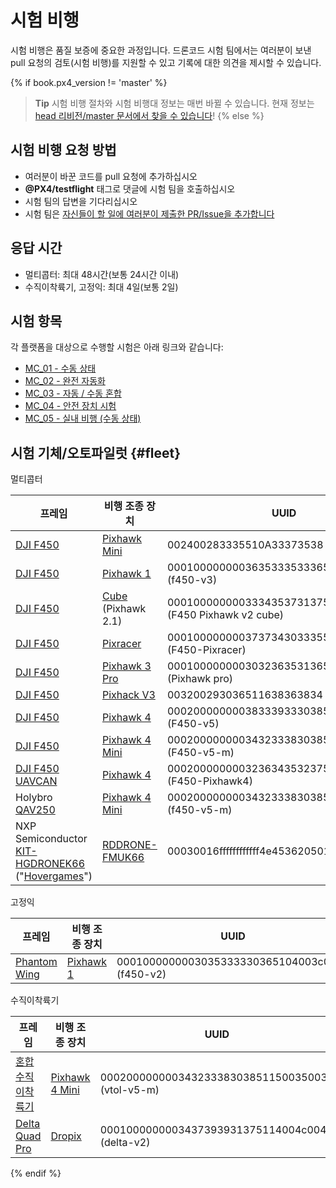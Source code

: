 # 시험 비행

시험 비행은 품질 보증에 중요한 과정입니다. 드론코드 시험 팀에서는 여러분이 보낸 pull 요청의 검토(시험 비행)를 지원할 수 있고 기록에 대한 의견을 제시할 수 있습니다.

{% if book.px4_version != 'master' %}

> **Tip** 시험 비행 절차와 시험 비행대 정보는 매번 바뀔 수 있습니다. 현재 정보는 [head 리비전/master 문서에서 찾을 수 있습니다](https://dev.px4.io/master/en/test_and_ci/test_flights.html)! {% else %} <!-- START: details below displayed only in master -->

## 시험 비행 요청 방법

* 여러분이 바꾼 코드를 pull 요청에 추가하십시오
* **@PX4/testflight** 태그로 댓글에 시험 팀을 호출하십시오 
* 시험 팀의 답변을 기다리십시오
* 시험 팀은 [자신들이 할 일에 여러분이 제출한 PR/Issue을 추가합니다](https://github.com/PX4/Firmware/projects/18)

## 응답 시간

* 멀티콥터: 최대 48시간(보통 24시간 이내)
* 수직이착륙기, 고정익: 최대 4일(보통 2일)

## 시험 항목

각 플랫폼을 대상으로 수행할 시험은 아래 링크와 같습니다:

* [MC_01 - 수동 상태](../test_cards/mc_01_manual_modes.md)
* [MC_02 - 완전 자동화](../test_cards/mc_02_full_autonomous.md)
* [MC_03 - 자동 / 수동 혼합](../test_cards/mc_03_auto_manual_mix.md)
* [MC_04 - 안전 장치 시험](../test_cards/mc_04_failsafe_testing.md)
* [MC_05 - 실내 비행 (수동 상태)](../test_cards/mc_05_indoor_flight_manual_modes.md)

## 시험 기체/오토파일럿 {#fleet}

멀티콥터

| 프레임                                                                                                                                                                                                                                                               | 비행 조종 장치                                                                                                                                                                                                                                                         | UUID                                                        |
| ----------------------------------------------------------------------------------------------------------------------------------------------------------------------------------------------------------------------------------------------------------------- | ---------------------------------------------------------------------------------------------------------------------------------------------------------------------------------------------------------------------------------------------------------------- | ----------------------------------------------------------- |
| [DJI F450](https://www.getfpv.com/dji-flamewheel-f450-basic-kit.html)                                                                                                                                                                                             | [Pixhawk Mini](https://docs.px4.io/master/en/flight_controller/pixhawk_mini.html)                                                                                                                                                                                | 002400283335510A33373538 (f450-v3)                          |
| [DJI F450](https://www.getfpv.com/dji-flamewheel-f450-basic-kit.html)                                                                                                                                                                                             | [Pixhawk 1](https://docs.px4.io/master/en/flight_controller/pixhawk.html)                                                                                                                                                                                        | 000100000000363533353336510900500021 (f450-v3)              |
| [DJI F450](https://www.getfpv.com/dji-flamewheel-f450-basic-kit.html)                                                                                                                                                                                             | [Cube](https://docs.px4.io/master/en/flight_controller/pixhawk-2.html) (Pixhawk 2.1)                                                                                                                                                                             | 00010000000033343537313751050040001c (F450 Pixhawk v2 cube) |
| [DJI F450](https://www.getfpv.com/dji-flamewheel-f450-basic-kit.html)                                                                                                                                                                                             | [Pixracer](https://docs.px4.io/master/en/flight_controller/pixracer.html)                                                                                                                                                                                        | 00010000000037373430333551170037002a (F450-Pixracer)        |
| [DJI F450](https://www.getfpv.com/dji-flamewheel-f450-basic-kit.html)                                                                                                                                                                                             | [Pixhawk 3 Pro](https://docs.px4.io/master/en/flight_controller/pixhawk3_pro.html)                                                                                                                                                                               | 000100000000303236353136510500180036 (Pixhawk pro)          |
| [DJI F450](https://www.getfpv.com/dji-flamewheel-f450-basic-kit.html)                                                                                                                                                                                             | [Pixhack V3](https://docs.px4.io/master/en/flight_controller/pixhack_v3.html)                                                                                                                                                                                    | 003200293036511638363834 (f450-v5-m)                        |
| [DJI F450](https://www.getfpv.com/dji-flamewheel-f450-basic-kit.html)                                                                                                                                                                                             | [Pixhawk 4](https://docs.px4.io/master/en/flight_controller/pixhawk4.html)                                                                                                                                                                                       | 000200000000383339333038510700320016 (F450-v5)              |
| [DJI F450](https://www.getfpv.com/dji-flamewheel-f450-basic-kit.html)                                                                                                                                                                                             | [Pixhawk 4 Mini](https://docs.px4.io/master/en/flight_controller/pixhawk4_mini.html)                                                                                                                                                                             | 0002000000003432333830385115003a0033 (F450-v5-m)            |
| [DJI F450](https://www.getfpv.com/dji-flamewheel-f450-basic-kit.html) [UAVCAN](https://zubax.com/technologies/uavcan)                                                                                                                                             | [Pixhawk 4](https://docs.px4.io/master/en/flight_controller/pixhawk4.html)                                                                                                                                                                                       | 000200000000323634353237511800200021 (F450-Pixhawk4)        |
| Holybro [QAV250](https://docs.px4.io/master/en/frames_multicopter/holybro_qav250_pixhawk4_mini.html)                                                                                                                                                              | [Pixhawk 4 Mini](https://docs.px4.io/master/en/flight_controller/pixhawk4_mini.html)                                                                                                                                                                             | 000200000000343233383038511500420032 (f450-v5-m)            |
| NXP Semiconductor [KIT-HGDRONEK66](https://www.nxp.com/applications/solutions/industrial/unmanned-aerial-vehicles-uavs/uavs-drones-and-rovers/rddrone-fmuk66-px4-robotic-drone-fmu-reference-design:RDDRONE-FMUK66) ("[Hovergames](https://www.hovergames.com/)") | [RDDRONE-FMUK66](https://www.nxp.com/products/processors-and-microcontrollers/arm-based-processors-and-mcus/kinetis-cortex-m-mcus/k-seriesperformancem4/k6x-ethernet/rddrone-fmuk66-px4-robotic-drone-fmu-reference-design:RDDRONE-FMUK66?tid=vanRDDRONE-FMUK66) | 00030016ffffffffffff4e45362050130029                        |

고정익

| 프레임                                                                                                 | 비행 조종 장치                                                                  | UUID                                           |
| --------------------------------------------------------------------------------------------------- | ------------------------------------------------------------------------- | ---------------------------------------------- |
| [Phantom Wing](https://hobbyking.com/en_us/phantom-fpv-flying-wing-epo-airplane-1550mm-v2-kit.html) | [Pixhawk 1](https://docs.px4.io/master/en/flight_controller/pixhawk.html) | 0001000000003035333330365104003c0020 (f450-v2) |

수직이착륙기

| 프레임                                                                            | 비행 조종 장치                                                                             | UUID                                             |
| ------------------------------------------------------------------------------ | ------------------------------------------------------------------------------------ | ------------------------------------------------ |
| [혼합 수직 이착륙기](https://www.horizonhobby.com/convergence-vtol-bnf-basic-efl11050) | [Pixhawk 4 Mini](https://docs.px4.io/master/en/flight_controller/pixhawk4_mini.html) | 000200000000343233383038511500350039 (vtol-v5-m) |
| [Delta Quad Pro](https://px4.io/portfolio/deltaquad-vtol/)                     | [Dropix](https://docs.px4.io/master/en/flight_controller/dropix.html)                | 0001000000003437393931375114004c0042 (delta-v2)  |

{% endif %} <!-- END: details above displayed only in master -->